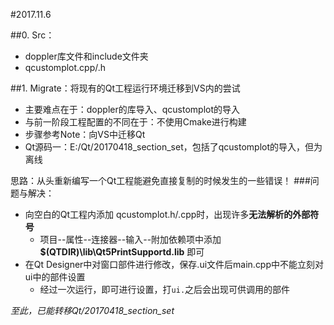 #2017.11.6

##0. Src：
* doppler库文件和include文件夹
* qcustomplot.cpp/.h

##1. Migrate：将现有的Qt工程运行环境迁移到VS内的尝试
* 主要难点在于：doppler的库导入、qcustomplot的导入
* 与前一阶段工程配置的不同在于：不使用Cmake进行构建
* 步骤参考Note：向VS中迁移Qt
* Qt源码一：E:/Qt/20170418_section_set，包括了qcustomplot的导入，但为离线

思路：从头重新编写一个Qt工程能避免直接复制的时候发生的一些错误！
###问题与解决：
* 向空白的Qt工程内添加 qcustomplot.h/.cpp时，出现许多**无法解析的外部符号**
  * 项目--属性--连接器--输入--附加依赖项中添加 **$(QTDIR)\lib\Qt5PrintSupportd.lib** 即可
* 在Qt Designer中对窗口部件进行修改，保存.ui文件后main.cpp中不能立刻对ui中的部件设置
  * 经过一次运行，即可进行设置，打``ui.``之后会出现可供调用的部件

*至此，已能转移Qt/20170418_section_set*
